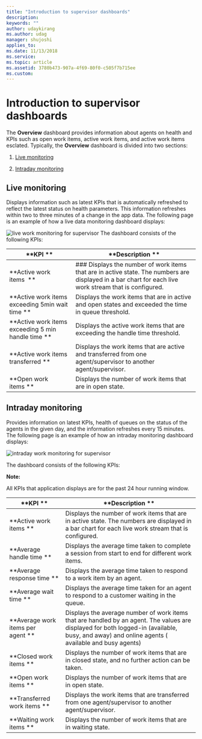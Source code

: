 ```yaml
---
title: "Introduction to supervisor dashboards"
description: 
keywords: ""
author: udaykirang
ms.author: udag
manager: shujoshi
applies_to: 
ms.date: 11/13/2018
ms.service: 
ms.topic: article
ms.assetid: 3780b473-907a-4f69-80f0-c505f7b715ee
ms.custom: 
---
```

# Introduction to supervisor dashboards

The **Overview** dashboard provides information about agents on health and KPIs such as open work items, active work items, and active work items esclated. Typically, the **Overview** dashboard is divided into two sections: 

1.  [Live monitoring](#live-monitoring)  

2.  [Intraday monitoring](#_Intraday_monitoring)  

## Live monitoring

Displays information such as latest KPIs that is automatically refreshed to reflect the latest status on health parameters. This information refreshes within two to three minutes of a change in the app data. The following page is an example of how a live data monitoring dashboard displays: 

![live work monitoring for supervisor](media/oc-usd-supervisor-overview-live-monitoring.png "Live work monitoring for supervisor") The dashboard consists of the following KPIs:   

| **KPI **                                           | **Description **                                                                                                                                                                                    |
|----------------------------------------------------|-----------------------------------------------------------------------------------------------------------------------------------------------------------------------------------------------------|
| **Active work items  **                            | ### Displays the number of work items that are in active state. The numbers are displayed in a bar chart for each live work stream that is configured.   |
| **Active work items exceeding 5min wait time **    | Displays the work items that are in active and open states and exceeded the time in queue threshold.                                                                                                |
| **Active work items exceeding 5 min handle time ** | Displays the active work items that are exceeding the handle time threshold.                                                                                                                        |
| **Active work items transferred **                 | Displays the work items that are active and transferred from one agent/supervisor to another agent/supervisor.                                                                                      |
| **Open work items **                               | Displays the number of work items that are in open state.                                                                                                                                           |

<span id="_Intraday_monitoring" class="anchor"></span>

## Intraday monitoring

Provides information on latest KPIs, health of queues on the status of the agents in the given day, and the information refreshes every 15 minutes. The following page is an example of how an intraday monitoring dashboard displays: 

![intraday work monitoring for supervisor](media/oc-usd-supervisor-overview-intraday-monitoring.png "Intraday work monitoring for supervisor")   

The dashboard consists of the following KPIs: 

**Note:**

All KPIs that application displays are for the past 24 hour running window. 

| **KPI **                          | **Description **                                                                                                                                                                                |
|-----------------------------------|-------------------------------------------------------------------------------------------------------------------------------------------------------------------------------------------------|
| **Active work items **            | Displays the number of work items that are in active state. The numbers are displayed in a bar chart for each live work stream that is configured.                                              |
| **Average handle time **          | Displays the average time taken to complete a session from start to end for different work items.                                                                                               |
| **Average response time **        | Displays the average time taken to respond to a work item by an agent.                                                                                                                          |
| **Average wait time **            | Displays the average time taken for an agent to respond to a customer waiting in the queue.                                                                                                     |
| **Average work items per agent ** | Displays the average number of work items that are handled by an agent. The values are displayed for both logged-in (available, busy, and away) and online agents ( available and busy agents)  |
| **Closed work items **            | Displays the number of work items that are in closed state, and no further action can be taken.                                                                                                 |
| **Open work items **              | Displays the number of work items that are in open state.                                                                                                                                       |
| **Transferred work items **       | Displays the work items that are transferred from one agent/supervisor to another agent/supervisor.                                                                                             |
| **Waiting work items **           | Displays the number of work items that are in waiting state.                                                                                                                                    |

